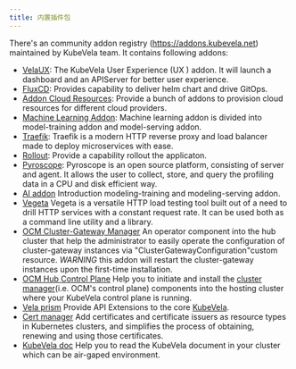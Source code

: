 ```yaml
---
title: 内置插件包
---
```


There's an community addon registry (https://addons.kubevela.net) maintained by KubeVela team. It contains following addons:

* [VelaUX](./velaux): The KubeVela User Experience (UX ) addon. It will launch a dashboard and an APIServer for better user experience.
* [FluxCD](./fluxcd): Provides capability to deliver helm chart and drive GitOps.
* [Addon Cloud Resources](./terraform): Provide a bunch of addons to provision cloud resources for different cloud providers.
* [Machine Learning Addon](./ai): Machine learning addon is divided into model-training addon and model-serving addon.
* [Traefik](./traefik): Traefik is a modern HTTP reverse proxy and load balancer made to deploy microservices with ease.
* [Rollout](./rollout): Provide a capability rollout the applicaton.
* [Pyroscope](./pyroscope): Pyroscope is an open source platform, consisting of server and agent. It allows the user to collect, store, and query the profiling data in a CPU and disk efficient way.
* [AI addon](./ai) Introduction modeling-training and modeling-serving addon.
* [Vegeta](./vegeta) Vegeta is a versatile HTTP load testing tool built out of a need to drill HTTP services with a constant request rate. It can be used both as a command line utility and a library.
* [OCM Cluster-Gateway Manager](./ocm-gateway-manager-addon) An operator component into the hub cluster that help the administrator to easily operate the configuration of cluster-gateway instances via "ClusterGatewayConfiguration"custom resource. *WARNING* this addon will restart the cluster-gateway instances upon the first-time installation.
* [OCM Hub Control Plane](./ocm-hub-control-plane) Help you to initiate and install the [cluster manager](https://open-cluster-management.io/getting-started/core/cluster-manager/)(i.e. OCM's control plane) components into the hosting cluster where your KubeVela control plane is running.
* [Vela prism](./vela-prism) Provide API Extensions to the core [KubeVela](https://github.com/kubevela/kubevela).
* [Cert manager](./cert-manager) Add certificates and certificate issuers as resource types in Kubernetes clusters, and simplifies the process of obtaining, renewing and using those certificates.
* [KubeVela doc](./kubevela-io) Help you to read the KubeVela document in your cluster which can be air-gaped environment.
